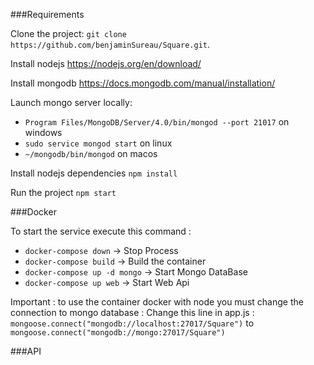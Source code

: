 ###Requirements

Clone the project: ``git clone https://github.com/benjaminSureau/Square.git``.

Install nodejs https://nodejs.org/en/download/

Install mongodb https://docs.mongodb.com/manual/installation/

Launch mongo server locally:

* ``Program Files/MongoDB/Server/4.0/bin/mongod --port 21017`` on windows
* ``sudo service mongod start`` on linux
* ``~/mongodb/bin/mongod`` on macos

Install nodejs dependencies ``npm install``

Run the project ``npm start``

###Docker

To start the service execute this command :

* ``docker-compose down`` -> Stop Process
* ``docker-compose build`` -> Build the container
* ``docker-compose up -d mongo`` -> Start Mongo DataBase
* ``docker-compose up web`` -> Start Web Api

Important : to use the container docker with node you must change the connection to mongo database :
Change this line in app.js : ``mongoose.connect("mongodb://localhost:27017/Square")`` to ``mongoose.connect("mongodb://mongo:27017/Square")``


###API

